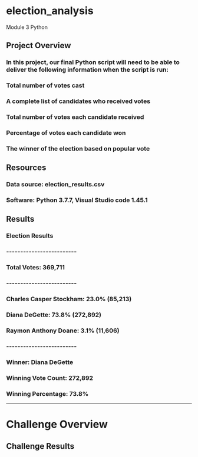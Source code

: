 # election_analysis
Module 3 Python
## Project Overview
### In this project, our final Python script will need to be able to deliver the following information when the script is run: 

### Total number of votes cast
### A complete list of candidates who received votes
### Total number of votes each candidate received
### Percentage of votes each candidate won
### The winner of the election based on popular vote
## Resources
### Data source: election_results.csv
### Software: Python 3.7.7, Visual Studio code 1.45.1
### 
## Results
### Election Results
### -------------------------
### Total Votes: 369,711
### -------------------------
### Charles Casper Stockham: 23.0% (85,213)
### Diana DeGette: 73.8% (272,892)
### Raymon Anthony Doane: 3.1% (11,606)
### 
### -------------------------
### Winner: Diana DeGette
### Winning Vote Count: 272,892
### Winning Percentage: 73.8%
-------------------------
# Challenge Overview
## Challenge Results
